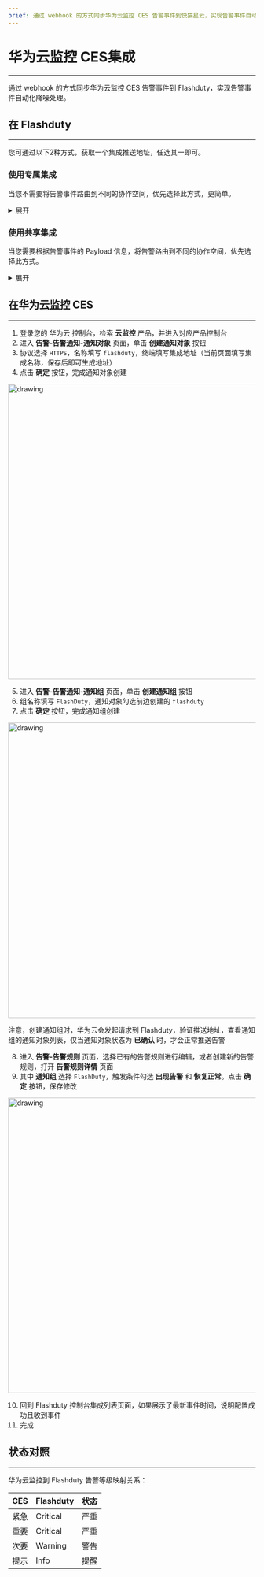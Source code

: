 ```yaml
---
brief: 通过 webhook 的方式同步华为云监控 CES 告警事件到快猫星云，实现告警事件自动化降噪处理"
---
```


# 华为云监控 CES集成

---

通过 webhook 的方式同步华为云监控 CES 告警事件到 Flashduty，实现告警事件自动化降噪处理。

## 在 Flashduty
---
您可通过以下2种方式，获取一个集成推送地址，任选其一即可。

### 使用专属集成

当您不需要将告警事件路由到不同的协作空间，优先选择此方式，更简单。

<details>
<summary>展开</summary>

1. 进入 Flashduty 控制台，选择 **协作空间**，进入某个空间的详情页面
2. 选择 **集成数据** tab，点击 **添加一个集成**，进入添加集成页面
3. 选择 **华为云监控CES** 集成，点击 **保存**，生成卡片。
4. 点击生成的卡片，可以查看到 **推送地址**，复制备用，完成。


</details>

### 使用共享集成

当您需要根据告警事件的 Payload 信息，将告警路由到不同的协作空间，优先选择此方式。

<details>
<summary>展开</summary>

1. 进入 Flashduty 控制台，选择 **集成中心=>告警事件**，进入集成选择页面。
2. 选择 **华为云监控CES** 集成：
- **集成名称**：为当前集成定义一个名称。
3. 点击 **保存** 后，复制当前页面的新生成的 **推送地址** 备用。
4. 点击 **创建路由**，为集成配置路由规则。您可以按条件匹配不同的告警到不同的协作空间，也可以直接设置默认协作空间作为兜底，后续再按需调整。
5. 完成。

</details>

## 在华为云监控 CES
---
<div class="md-block">

1. 登录您的 华为云 控制台，检索 __云监控__ 产品，并进入对应产品控制台
2. 进入 __告警-告警通知-通知对象__ 页面，单击 __创建通知对象__ 按钮
3. 协议选择 `HTTPS`，名称填写 `flashduty`，终端填写集成地址（当前页面填写集成名称，保存后即可生成地址）
4. 点击 __确定__ 按钮，完成通知对象创建

<img alt="drawing" width="600" src="https://fcdoc.github.io/img/tgH1UDKys17VJAMsXbifQp-qYjXBKKOpusNdIiZJYbE.avif" />

5. 进入 __告警-告警通知-通知组__ 页面，单击 __创建通知组__ 按钮
6. 组名称填写 `FlashDuty`，通知对象勾选前边创建的 `flashduty`
7. 点击 __确定__ 按钮，完成通知组创建

<img alt="drawing" width="600" src="https://fcdoc.github.io/img/un2_U8J_auion76Ks570Tt6OQj1_akTliX0oX-a3QUQ.avif" />

注意，创建通知组时，华为云会发起请求到 Flashduty，验证推送地址，查看通知组的通知对象列表，仅当通知对象状态为 __已确认__ 时，才会正常推送告警

8. 进入 __告警-告警规则__ 页面，选择已有的告警规则进行编辑，或者创建新的告警规则，打开 __告警规则详情__ 页面
9. 其中 __通知组__ 选择 `FlashDuty`，触发条件勾选 __出现告警__ 和 __恢复正常__。点击 __确定__ 按钮，保存修改

<img alt="drawing" width="600" src="https://fcdoc.github.io/img/XNjNCWbTfuFnsmavwkCyhMtG9DJNykfjqsIQiLG4Sj4.avif" />

10. 回到 Flashduty 控制台集成列表页面，如果展示了最新事件时间，说明配置成功且收到事件
11. 完成

</div>

## 状态对照
---
<div class="md-block">

华为云监控到 Flashduty 告警等级映射关系：

| CES  |  Flashduty  | 状态 |
| ---- | -------- | ---- |
| 紧急 | Critical | 严重 |
| 重要 | Critical | 严重 |
| 次要 | Warning  | 警告 |
| 提示 | Info     | 提醒 |

</div>